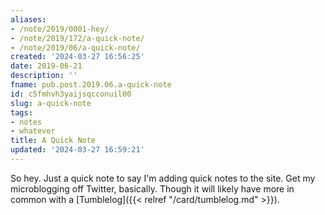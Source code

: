 ```yaml
---
aliases:
- /note/2019/0001-hey/
- /note/2019/172/a-quick-note/
- /note/2019/06/a-quick-note/
created: '2024-03-27 16:56:25'
date: 2019-06-21
description: ''
fname: pub.post.2019.06.a-quick-note
id: c5fmhvh3yaijsqcconuil00
slug: a-quick-note
tags:
- notes
- whatever
title: A Quick Note
updated: '2024-03-27 16:59:21'
---
```


So hey. Just a quick note to say I'm adding quick notes to the site. Get my
microblogging off Twitter, basically. Though it will likely have more in common with a [Tumblelog]({{< relref "/card/tumblelog.md" >}}).